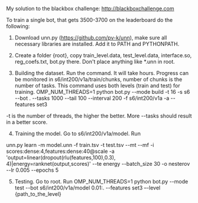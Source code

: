 My solution to the blackbox challenge: http://blackboxchallenge.com

To train a single bot, that gets 3500-3700 on the leaderboard do the following:

1.  Download unn.py (https://github.com/pv-k/unn), make sure all necessary libraries are installed. Add it to PATH and PYTHONPATH.

2.  Create a folder {root}, copy train_level.data, test_level.data, interface.so, reg_coefs.txt, bot.py there. Don't place anything like *.unn in root.

3.  Building the dataset. Run the command. It will take hours. Progress can be monitored in s6/int200/v1a/train/chunks, number of chunks is the number of tasks. This command uses both levels (train and test) for training.
OMP_NUM_THREADS=1 python bot.py --mode build -t 16 -s s6 --bot . --tasks 1000 --tail 100 --interval 200 -f s6/int200/v1a -a --features set3

-t is the number of threads, the higher the better.  More --tasks should result in a better score.

4.  Training the model. Go to s6/int200/v1a/model. Run

unn.py learn -m model.unn -f train.tsv -t test.tsv --mt --mf -i scores:dense:4,features:dense:40@scale -a 'output=linear(dropout(rlu(features,100),0.3), 4)|energy=ranknet(output,scores)' --te energy --batch_size 30 -o nesterov --lr 0.005 --epochs 5

5.  Testing. Go to root. Run
OMP_NUM_THREADS=1 python bot.py --mode test --bot s6/int200/v1a/model 0.01:. --features set3 –-level {path_to_the_level}

